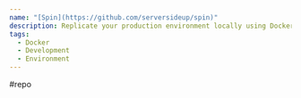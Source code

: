 ```yaml
---
name: "[Spin](https://github.com/serversideup/spin)"
description: Replicate your production environment locally using Docker. Just run 'spin up'. It's really that easy.
tags:
  - Docker
  - Development
  - Environment
---
```

#repo